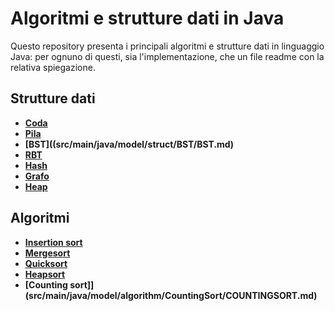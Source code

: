 # Algoritmi e strutture dati in Java

Questo repository presenta i principali algoritmi e strutture dati in linguaggio Java: per ognuno di questi, sia l'implementazione, che un file readme con la relativa spiegazione.

## Strutture dati

* **[Coda](src/main/java/model/struct/Coda/CODA.md)**
* **[Pila](src/main/java/model/struct/Pila/PILA.md)**
* **[BST]((src/main/java/model/struct/BST/BST.md)**
* **[RBT](src/main/java/model/struct/RBT/RBT.md)**
* **[Hash](src/main/java/model/struct/Hash/HASH.md)**
* **[Grafo](src/main/java/model/struct/Grafo/GRAFO.md)**
* **[Heap](src/main/java/model/struct/Heap/HEAP.md)**

## Algoritmi

* **[Insertion sort](src/main/java/model/algorithm/InsertionSort/INSERTIONSORT.md)**
* **[Mergesort](src/main/java/model/algorithm/Mergesort/MERGESORT.md)**
* **[Quicksort](src/main/java/model/algorithm/QuickSort/QUICKSORT.md)**
* **[Heapsort](src/main/java/model/algorithm/Heapsort/HEAPSORT.md)**
* **[Counting sort]](src/main/java/model/algorithm/CountingSort/COUNTINGSORT.md)**
